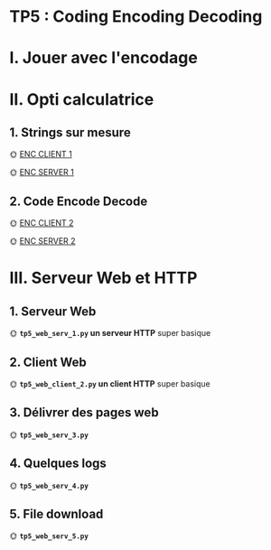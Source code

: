 # TP5 : Coding Encoding Decoding


# I. Jouer avec l'encodage


# II. Opti calculatrice

## 1. Strings sur mesure


🌞 [ENC CLIENT 1](./ENC/tp5_enc_client_1.py)

🌞 [ENC SERVER 1](./ENC/tp5_enc_server_1.py)

## 2. Code Encode Decode

🌞 [ENC CLIENT 2](./ENC/tp5_enc_client_2.py)

🌞 [ENC SERVER 2](./ENC/tp5_enc_server_2.py)

# III. Serveur Web et HTTP 

## 1. Serveur Web

🌞 **`tp5_web_serv_1.py` un serveur HTTP** super basique

## 2. Client Web

🌞 **`tp5_web_client_2.py` un client HTTP** super basique

## 3. Délivrer des pages web

🌞 **`tp5_web_serv_3.py`**

## 4. Quelques logs

🌞 **`tp5_web_serv_4.py`** 

## 5. File download

🌞 **`tp5_web_serv_5.py`**





